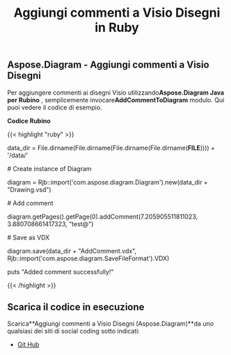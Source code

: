 ﻿---
title: Aggiungi commenti a Visio Disegni in Ruby
type: docs
weight: 40
url: /it/java/add-comments-to-visio-drawings-in-ruby/
---
## **Aspose.Diagram - Aggiungi commenti a Visio Disegni**
 Per aggiungere commenti ai disegni Visio utilizzando**Aspose.Diagram Java per Rubino** , semplicemente invocare**AddCommentToDiagram** modulo. Qui puoi vedere il codice di esempio.

**Codice Rubino**

{{< highlight "ruby" >}}

 data_dir = File.dirname(File.dirname(File.dirname(File.dirname(__FILE__)))) + '/data/'

\# Create instance of Diagram

diagram = Rjb::import('com.aspose.diagram.Diagram').new(data_dir + "Drawing.vsd")

\# Add comment

diagram.getPages().getPage(0).addComment(7.205905511811023, 3.880708661417323, "test@")

\# Save as VDX

diagram.save(data_dir + "AddComment.vdx", Rjb::import('com.aspose.diagram.SaveFileFormat').VDX)

puts "Added comment successfully!"

{{< /highlight >}}
## **Scarica il codice in esecuzione**
 Scarica**Aggiungi commenti a Visio Disegni (Aspose.Diagram)**da uno qualsiasi dei siti di social coding sotto indicati:

- [Git Hub](https://github.com/asposediagram/Aspose.Diagram-for-Java/blob/master/Plugins/Aspose_Diagram_Java_for_Ruby/lib/asposediagramjava/Diagrams/addcommenttodiagram.rb)
